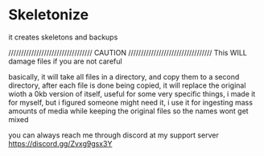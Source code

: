 # Skeletonize
it creates skeletons and backups

/////////////////////////////////
            CAUTION
/////////////////////////////////
This WILL damage files if you are not careful

basically, it will take all files in a directory, and copy them to a second directory, after each file is done being copied, it will replace the original wioth a 0kb version of itself, useful for some very specific things, i made it for myself, but i figured someone might need it, i use it for ingesting mass amounts of media while keeping the original files so the names wont get mixed


you can always reach me through discord at my support server https://discord.gg/Zvxg9gsx3Y
